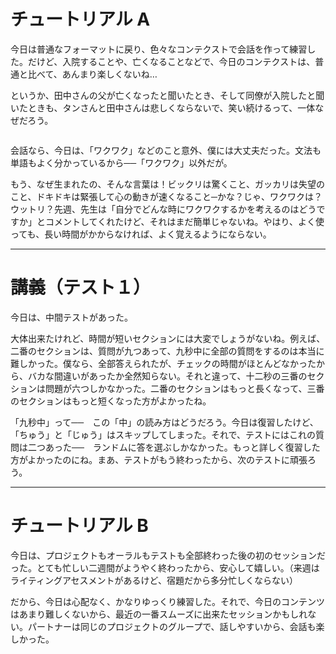 # チュートリアル A

今日は普通なフォーマットに戻り、色々なコンテクストで会話を作って練習した。だけど、入院することや、亡くなることなどで、今日のコンテクストは、普通と比べて、あんまり楽しくないね…

というか、田中さんの父が亡くなったと聞いたとき、そして同僚が入院したと聞いたときも、タンさんと田中さんは悲しくならないで、笑い続けるって、一体なぜだろう。

<img src="/img/w8-a2.png" alt="" class="blog-img">

会話なら、今日は、「ワクワク」などのこと意外、僕には大丈夫だった。文法も単語もよく分かっているから──「ワクワク」以外だが。

もう、なぜ生まれたの、そんな言葉は！ビックリは驚くこと、ガッカリは失望のこと、ドキドキは緊張して心の動きが速くなること─かな？じゃ、ワクワクは？ウットリ？先週、先生は「自分でどんな時にワクワクするかを考えるのはどうですか」とコメントしてくれたけど、それはまだ簡単じゃないね。やはり、よく使っても、長い時間がかからなければ、よく覚えるようにならない。

---

# 講義（テスト１）

今日は、中間テストがあった。

大体出来たけれど、時間が短いセクションには大変でしょうがないね。例えば、二番のセクションは、質問が九つあって、九秒中に全部の質問をするのは本当に難しかった。僕なら、全部答えられたが、チェックの時間がほとんどなかったから、バカな間違いがあったか全然知らない。それと違って、十二秒の三番のセクションは問題が六つしかなかった。二番のセクションはもっと長くなって、三番のセクションはもっと短くなった方がよかったね。

「九秒中」って──　この「中」の読み方はどうだろう。今日は復習したけど、「ちゅう」と「じゅう」はスキップしてしまった。それで、テストにはこれの質問は二つあった──　ランドムに答を選ぶしかなかった。もっと詳しく復習した方がよかったのにね。まあ、テストがもう終わったから、次のテストに頑張ろう。

---

# チュートリアル B

今日は、プロジェクトもオーラルもテストも全部終わった後の初のセッションだった。とても忙しい二週間がようやく終わったから、安心して嬉しい。（来週はライティングアセスメントがあるけど、宿題だから多分忙しくならない）

だから、今日は心配なく、かなりゆっくり練習した。それで、今日のコンテンツはあまり難しくないから、最近の一番スムーズに出来たセッションかもしれない。パートナーは同じのプロジェクトのグループで、話しやすいから、会話も楽しかった。

